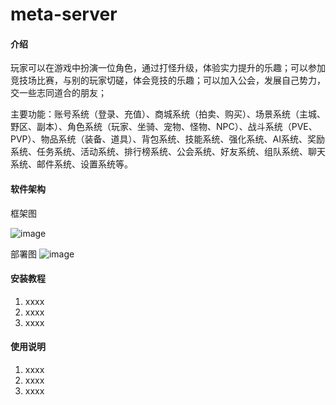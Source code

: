 # meta-server

#### 介绍
玩家可以在游戏中扮演一位角色，通过打怪升级，体验实力提升的乐趣；可以参加竞技场比赛，与别的玩家切磋，体会竞技的乐趣；可以加入公会，发展自己势力，交一些志同道合的朋友；

主要功能：账号系统（登录、充值）、商城系统（拍卖、购买）、场景系统（主城、野区、副本）、角色系统（玩家、坐骑、宠物、怪物、NPC）、战斗系统（PVE、PVP）、物品系统（装备、道具）、背包系统、技能系统、强化系统、AI系统、奖励系统、任务系统、活动系统、排行榜系统、公会系统、好友系统、组队系统、聊天系统、邮件系统、设置系统等。

#### 软件架构
框架图

![image](https://user-images.githubusercontent.com/13159191/168148386-e6b01874-7e1d-4359-8589-f7fc189226b4.png)


部署图
![image](https://user-images.githubusercontent.com/13159191/168153754-dd2f07f8-133d-47de-9181-cf69459f5b57.png)

#### 安装教程

1.  xxxx
2.  xxxx
3.  xxxx

#### 使用说明

1.  xxxx
2.  xxxx
3.  xxxx
